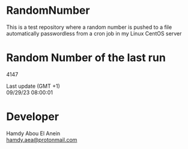 # RandomNumber    
This is a test repository where a random number is pushed to a file automatically passwordless from a cron job in my Linux CentOS server    
# Random Number of the last run   
4147
      
Last update (GMT +1)    
09/29/23 08:00:01
# Developer    
Hamdy Abou El Anein   
hamdy.aea@protonmail.com
